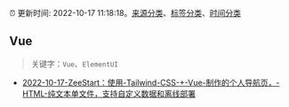 :alarm_clock: 更新时间: 2022-10-17 11:18:18。[来源分类](../README.md)、[标签分类](../TAGS.md)、[时间分类](../TIMELINE.md)

## Vue


> 关键字：`Vue`、`ElementUI`



- [2022-10-17-ZeeStart：使用-Tailwind-CSS-+-Vue-制作的个人导航页，-HTML-纯文本单文件，支持自定义数据和离线部署](https://www.v2ex.com/t/887583) 